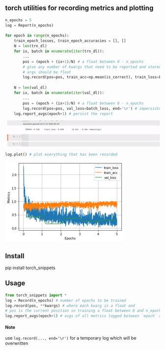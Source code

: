 ## torch utilities for recording metrics and plotting
```python
n_epochs = 5
log = Report(n_epochs)

for epoch in range(n_epochs):
    train_epoch_losses, train_epoch_accuracies = [], []
    N = len(trn_dl)
    for ix, batch in enumerate(iter(trn_dl)):
        ...
        pos = (epoch + (ix+1)/N) # a float between 0 - n_epochs
        # give any number of kwargs that need to be reported and stored.
        # args should be float
        log.record(pos=pos, train_acc=np.mean(is_correct), train_loss=batch_loss, end='\r') # impersistent log

    N = len(val_dl)
    for ix, batch in enumerate(iter(val_dl)):
        ...
        pos = (epoch + (ix+1)/N) # a float between 0 - n_epochs
        log.record(pos=pos, val_loss=batch_loss, end='\r') # impersistent log
    log.report_avgs(epoch+1) # persist the report

```

![](assets/demo.gif)

```python
log.plot() # plot everything that has been recorded
```
![](assets/avgs.png)

## Install
pip install torch_snippets

## Usage
```python
from torch_snippets import *
log = Record(n_epochs) # number of epochs to be trained
log.record(pos, **kwargs) # where each kwarg is a float and 
# pos is the current position in training a float between 0 and n_epochs
log.report_avgs(epoch+1) # avgs of all metrics logged between `epoch` and `epoch+1`
```
#### Note
use `log.record(..., end='\r')` for a temporary log which will be overwritten
